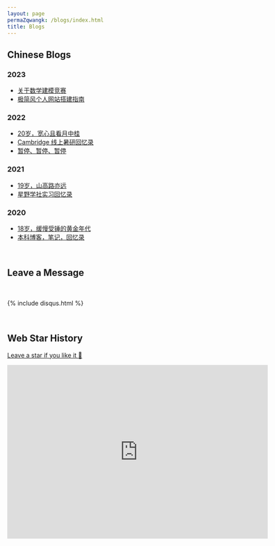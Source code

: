 ```yaml
---
layout: page
permaZqwangk: /blogs/index.html
title: Blogs
---
```


## Chinese Blogs

### 2023

- [关于数学建模竞赛](https://Zqwang.com/blogs/team2023)
- [极简风个人网站搭建指南](https://Zqwang.com/blogs/web)

### 2022

- [20岁，宽心且看月中桂](https://Zqwang.com/blogs/20yrs)<br>
- [Cambridge 线上暑研回忆录](https://Zqwang.com/blogs/cambridge/)<br>
- [暂停、暂停、暂停](https://Zqwang.com/blogs/stop/)

### 2021

- [19岁，山高路亦远](https://Zqwang.com/blogs/19yrs)<br>
- [星野学社实习回忆录](https://Zqwang.com/blogs/star)

### 2020

- [18岁，缓慢受锤的黄金年代](https://Zqwang.com/blogs/18yrs)<br>
- [本科博客，笔记，回忆录](https://mieclance.club/)

<br>

## Leave a Message

<br>

{% include disqus.html %}

<br>

## Web Star History

[Leave a star if you like it 🥰](https://github.com/Zqwangmath/Zqwangmath.github.io)

<iframe style="width:100%;height:auto;min-width:600px;min-height:400px;" src="https://star-history.com/embed?secret=Z2l0aHViX3BhdF8xMUFSVkxCRUEwRlRZMjQzb2pDZEs2X01kWFJ3V1BSTkdDV3pnREZNd2VTNmtUWDhlaWVWSzBhdXdzbTRhdzc0UlhXQzdJV1FDTGlrM204amMz#GuangLun2000/GuangLun2000.github.io&Date" frameBorder="0"></iframe>
